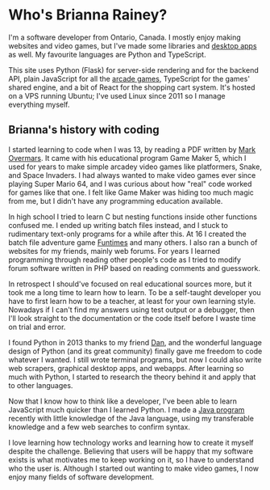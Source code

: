 # Who's Brianna Rainey?

I'm a software developer from Ontario, Canada. I mostly enjoy making websites and video games, but I've made some libraries and [desktop apps](https://www.youtube.com/watch?v=EVt2ckQs1Yg) as well. My favourite languages are Python and TypeScript.

This site uses Python (Flask) for server-side rendering and for the backend API, plain JavaScript for all the [arcade games](/arcade), TypeScript for the games' shared engine, and a bit of React for the shopping cart system. It's hosted on a VPS running Ubuntu; I've used Linux since 2011 so I manage everything myself.


## Brianna's history with coding

I started learning to code when I was 13, by reading a PDF written by [Mark Overmars](https://en.wikipedia.org/wiki/Mark_Overmars). It came with his educational program Game Maker 5, which I used for years to make simple arcadey video games like platformers, Snake, and Space Invaders. I had always wanted to make video games ever since playing Super Mario 64, and I was curious about how "real" code worked for games like that one. I felt like Game Maker was hiding too much magic from me, but I didn't have any programming education available.

In high school I tried to learn C but nesting functions inside other functions confused me. I ended up writing batch files instead, and I stuck to rudimentary text-only programs for a while after this. At 16 I created the batch file adventure game [Funtimes](https://bat.tassaron.com) and many others. I also ran a bunch of websites for my friends, mainly web forums. For years I learned programming through reading other people's code as I tried to modify forum software written in PHP based on reading comments and guesswork.

In retrospect I should've focused on real educational sources more, but it took me a long time to learn how to learn. To be a self-taught developer you have to first learn how to be a teacher, at least for your own learning style. Nowadays if I can't find my answers using test output or a debugger, then I'll look straight to the documentation or the code itself before I waste time on trial and error.

I found Python in 2013 thanks to my friend [Dan](https://danso.ca/), and the wonderful language design of Python (and its great community) finally gave me freedom to code whatever I wanted. I still wrote terminal programs, but now I could also write web scrapers, graphical desktop apps, and webapps. After learning so much with Python, I started to research the theory behind it and apply that to other languages.

Now that I know how to think like a developer, I've been able to learn JavaScript much quicker than I learned Python. I made a [Java program](https://github.com/tassaron/copper-lamp) recently with little knowledge of the Java language, using my transferable knowledge and a few web searches to confirm syntax.

I love learning how technology works and learning how to create it myself despite the challenge. Believing that users will be happy that my software exists is what motivates me to keep working on it, so I have to understand who the user is. Although I started out wanting to make video games, I now enjoy many fields of software development.